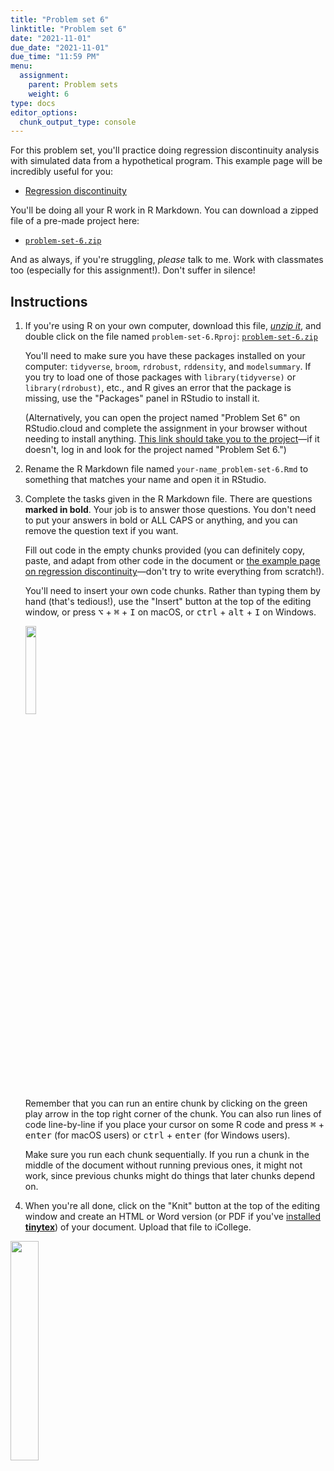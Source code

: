 ```yaml
---
title: "Problem set 6"
linktitle: "Problem set 6"
date: "2021-11-01"
due_date: "2021-11-01"
due_time: "11:59 PM"
menu:
  assignment:
    parent: Problem sets
    weight: 6
type: docs
editor_options: 
  chunk_output_type: console
---
```


For this problem set, you'll practice doing regression discontinuity analysis with simulated data from a hypothetical program. This example page will be incredibly useful for you:

- [Regression discontinuity](/example/rdd/)

You'll be doing all your R work in R Markdown. You can download a zipped file of a pre-made project here:

- [<i class="fas fa-file-archive"></i> `problem-set-6.zip`](/projects/problem-set-6.zip)

And as always, if you're struggling, *please* talk to me. Work with classmates too (especially for this assignment!). Don't suffer in silence!


## Instructions

1. If you're using R on your own computer, download this file, [*unzip it*](/resource/unzipping/), and double click on the file named `problem-set-6.Rproj`: [<i class="fas fa-file-archive"></i> `problem-set-6.zip`](/projects/problem-set-6.zip)

    You'll need to make sure you have these packages installed on your computer: `tidyverse`, `broom`, `rdrobust`, `rddensity`, and `modelsummary`. If you try to load one of those packages with `library(tidyverse)` or `library(rdrobust)`, etc., and R gives an error that the package is missing, use the "Packages" panel in RStudio to install it.

    (Alternatively, you can open the project named "Problem Set 6" on RStudio.cloud and complete the assignment in your browser without needing to install anything. [This link should take you to the project](https://rstudio.cloud/spaces/112607/project/2062887)—if it doesn't, log in and look for the project named "Problem Set 6.")

2. Rename the R Markdown file named `your-name_problem-set-6.Rmd` to something that matches your name and open it in RStudio.

3. Complete the tasks given in the R Markdown file. There are questions **marked in bold**. Your job is to answer those questions. You don't need to put your answers in bold or ALL CAPS or anything, and you can remove the question text if you want.

    Fill out code in the empty chunks provided (you can definitely copy, paste, and adapt from other code in the document or [the example page on regression discontinuity](/example/rdd/)—don't try to write everything from scratch!).

    You'll need to insert your own code chunks. Rather than typing them by hand (that's tedious!), use the "Insert" button at the top of the editing window, or press  <kbd>⌥</kbd> + <kbd>⌘</kbd> + <kbd>I</kbd> on macOS, or <kbd>ctrl</kbd> + <kbd>alt</kbd> + <kbd>I</kbd> on Windows.

    <img src="/img/assignments/insert-chunk-button.png" width="19%" />

    Remember that you can run an entire chunk by clicking on the green play arrow in the top right corner of the chunk. You can also run lines of code line-by-line if you place your cursor on some R code and press <kbd>⌘</kbd> + <kbd>enter</kbd> (for macOS users) or <kbd>ctrl</kbd> + <kbd>enter</kbd> (for Windows users).

    Make sure you run each chunk sequentially. If you run a chunk in the middle of the document without running previous ones, it might not work, since previous chunks might do things that later chunks depend on.

4. When you're all done, click on the "Knit" button at the top of the editing window and create an HTML or Word version (or PDF if you've [installed **tinytex**](/resource/install/#install-tinytex)) of your document. Upload that file to iCollege.

<img src="/img/assignments/knit-button.png" width="30%" />



